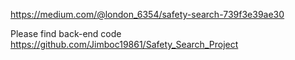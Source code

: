 https://medium.com/@london_6354/safety-search-739f3e39ae30

Please find back-end code https://github.com/Jimboc19861/Safety_Search_Project
